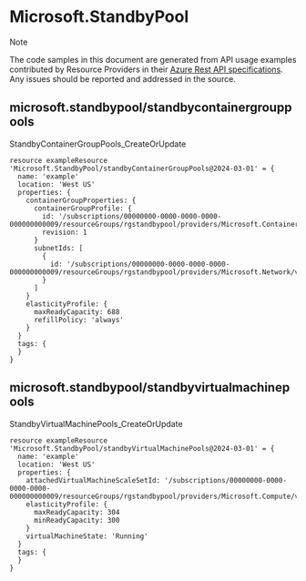 # Microsoft.StandbyPool
  
> [!NOTE]
> The code samples in this document are generated from API usage examples contributed by Resource Providers in their [Azure Rest API specifications](https://github.com/Azure/azure-rest-api-specs). Any issues should be reported and addressed in the source.


## microsoft.standbypool/standbycontainergrouppools

StandbyContainerGroupPools_CreateOrUpdate
```bicep
resource exampleResource 'Microsoft.StandbyPool/standbyContainerGroupPools@2024-03-01' = {
  name: 'example'
  location: 'West US'
  properties: {
    containerGroupProperties: {
      containerGroupProfile: {
        id: '/subscriptions/00000000-0000-0000-0000-000000000009/resourceGroups/rgstandbypool/providers/Microsoft.ContainerInstance/containerGroupProfiles/cgProfile'
        revision: 1
      }
      subnetIds: [
        {
          id: '/subscriptions/00000000-0000-0000-0000-000000000009/resourceGroups/rgstandbypool/providers/Microsoft.Network/virtualNetworks/cgSubnet/subnets/cgSubnet'
        }
      ]
    }
    elasticityProfile: {
      maxReadyCapacity: 688
      refillPolicy: 'always'
    }
  }
  tags: {
  }
}
```

## microsoft.standbypool/standbyvirtualmachinepools

StandbyVirtualMachinePools_CreateOrUpdate
```bicep
resource exampleResource 'Microsoft.StandbyPool/standbyVirtualMachinePools@2024-03-01' = {
  name: 'example'
  location: 'West US'
  properties: {
    attachedVirtualMachineScaleSetId: '/subscriptions/00000000-0000-0000-0000-000000000009/resourceGroups/rgstandbypool/providers/Microsoft.Compute/virtualMachineScaleSets/myVmss'
    elasticityProfile: {
      maxReadyCapacity: 304
      minReadyCapacity: 300
    }
    virtualMachineState: 'Running'
  }
  tags: {
  }
}
```
